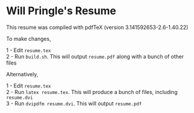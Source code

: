 # Will Pringle's Resume

This resume was compiled with pdfTeX (version 3.141592653-2.6-1.40.22)

To make changes, 

1 - Edit `resume.tex`  
2 - Run `build.sh`. This will output `resume.pdf` along with a bunch of other files

Alternatively, 

1 - Edit `resume.tex`  
2 - Run `latex resume.tex`. This will produce a bunch of files, including `resume.dvi`  
3 - Run `dvipdfm resume.dvi`. This will output `resume.pdf`  
